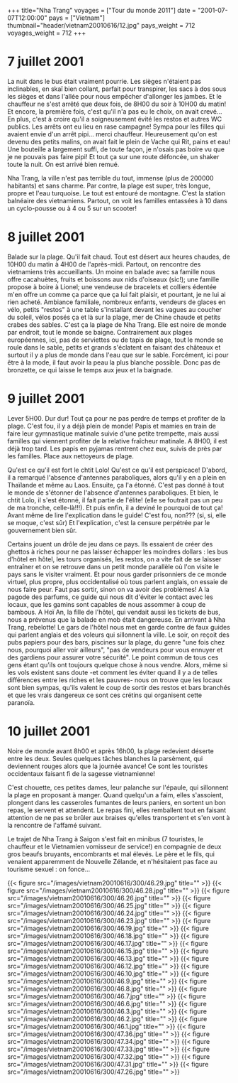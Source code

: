 +++
title="Nha Trang"
voyages = ["Tour du monde 2011"]
date = "2001-07-07T12:00:00"
pays = ["Vietnam"]
thumbnail="header/vietnam20010616/12.jpg"
pays_weight = 712
voyages_weight = 712
+++
# 7 juillet 2001

La nuit dans le bus était vraiment pourrie. Les sièges n'étaient pas inclinables, 
en skaï bien collant, parfait pour transpirer, les sacs à dos sous les sièges 
et dans l'allée pour nous empêcher d'allonger les jambes. Et le chauffeur ne 
s'est arrêté que deux fois, de 8H00 du soir à 10H00 du matin! Et encore, la 
première fois, c'est qu'il n'a pas eu le choix, on avait crevé... En plus, c'est 
à croire qu'il a soigneusement évité les restos et autres WC publics. Les arrêts 
ont eu lieu en rase campagne! Sympa pour les filles qui avaient envie d'un arrêt 
pipi... merci chauffeur. Heureusement qu'on est devenu des petits malins, on 
avait fait le plein de Vache qui Rit, pains et eau! Une bouteille a largement 
suffi, de toute façon, je n'osais pas boire vu que je ne pouvais pas faire pipi! 
Et tout ça sur une route défoncée, un shaker toute la nuit. On est arrivé bien 
remué. 

Nha Trang, la ville n'est pas terrible du tout, immense (plus de 200000 habitants) 
et sans charme. Par contre, la plage est super, très longue, propre et l'eau 
turquoise. Le tout est entouré de montagne. C'est la station balnéaire des vietnamiens. 
Partout, on voit les familles entassées à 10 dans un cyclo-pousse ou à 4 ou 
5 sur un scooter!

# 8 juillet 2001

Balade sur la plage. Qu'il fait chaud. Tout est désert aux heures chaudes, 
de 10H00 du matin à 4H00 de l'après-midi. Partout, on rencontre des vietnamiens 
très accueillants. Un moine en balade avec sa famille nous offre cacahuètes, 
fruits et boissons aux nids d'oiseaux (sic!); une famille propose à boire à 
Lionel; une vendeuse de bracelets et colliers édentée m'en offre un comme ça 
parce que ça lui fait plaisir, et pourtant, je ne lui ai rien acheté. Ambiance 
familiale, nombreux enfants, vendeurs de glaces en vélo, petits "restos" à une 
table s'installant devant les vagues au coucher du soleil, vélos posés ça et 
là sur la plage, mer de Chine chaude et petits crabes des sables. C'est ça la 
plage de Nha Trang. Elle est noire de monde par endroit, tout le monde se baigne. 
Contrairement aux plages européennes, ici, pas de serviettes ou de tapis de 
plage, tout le monde se roule dans le sable, petits et grands s'éclatent en 
faisant des châteaux et surtout il y a plus de monde dans l'eau que sur le sable. 
Forcément, ici pour être à la mode, il faut avoir la peau la plus blanche possible. 
Donc pas de bronzette, ce qui laisse le temps aux jeux et la baignade.

# 9 juillet 2001

Lever 5H00. Dur dur! Tout ça pour ne pas perdre de temps et profiter de la 
plage. C'est fou, il y a déjà plein de monde! Papis et mamies en train de faire 
leur gymnastique matinale suivie d'une petite trempette, mais aussi familles 
qui viennent profiter de la relative fraîcheur matinale. A 8H00, il est déjà 
trop tard. Les papis en pyjamas rentrent chez eux, suivis de près par les familles. 
Place aux nettoyeurs de plage. 

Qu'est ce qu'il est fort le chtit Lolo! Qu'est ce qu'il est perspicace! D'abord, 
il a remarqué l'absence d'antennes paraboliques, alors qu'il y en a plein en 
Thaïlande et même au Laos. Ensuite, ça l'a étonné. C'est pas donné à tout le 
monde de s'étonner de l'absence d'antennes paraboliques. Et bien, le chtit Lolo, 
il s'est étonné, il fait partie de l'élite! (elle se foutrait pas un peu de 
ma tronche, celle-là!!!). Et puis enfin, il a deviné le pourquoi de tout ça! 
Avant même de lire l'explication dans le guide! C'est fou, non??? (si, si, elle 
se moque, c'est sûr) Et l'explication, c'est la censure perpétrée par le gouvernement 
bien sûr.

Certains jouent un drôle de jeu dans ce pays. Ils essaient de créer des ghettos 
à riches pour ne pas laisser échapper les moindres dollars : les bus d'hôtel 
en hôtel, les tours organisés, les restos, on a vite fait de se laisser entraîner 
et on se retrouve dans un petit monde parallèle où l'on visite le pays sans 
le visiter vraiment. Et pour nous garder prisonniers de ce monde virtuel, plus 
propre, plus occidentalisé où tous parlent anglais, on essaie de nous faire 
peur. Faut pas sortir, sinon on va avoir des problèmes! A la pagode des parfums, 
ce guide qui nous dit d'éviter le contact avec les locaux, que les gamins sont 
capables de nous assommer à coup de bambous. A Hoï An, la fille de l'hôtel, 
qui vendait aussi les tickets de bus, nous a prévenus que la balade en mob était 
dangereuse. En arrivant à Nha Trang, rebelotte! Le gars de l'hôtel nous met 
en garde contre de faux guides qui parlent anglais et des voleurs qui sillonnent 
la ville. Le soir, on reçoit des pubs papiers pour des bars, piscines sur la 
plage, du genre "une fois chez nous, pourquoi aller voir ailleurs", "pas de 
vendeurs pour vous ennuyer et des gardiens pour assurer votre sécurité". Le 
point commun de tous ces gens étant qu'ils ont toujours quelque chose à nous 
vendre. Alors, même si les vols existent sans doute -et comment les éviter quand 
il y a de telles différences entre les riches et les pauvres- nous on trouve 
que les locaux sont bien sympas, qu'ils valent le coup de sortir des restos 
et bars branchés et que les vrais dangereux ce sont ces crétins qui organisent 
cette paranoïa.

# 10 juillet 2001

Noire de monde avant 8h00 et après 16h00, la plage redevient déserte entre 
les deux. Seules quelques tâches blanches la parsèment, qui deviennent rouges 
alors que la journée avance! Ce sont les touristes occidentaux faisant fi de 
la sagesse vietnamienne! 

C'est chouette, ces petites dames, leur palanche sur l'épaule, qui sillonnent 
la plage en proposant à manger. Quand quelqu'un a faim, elles s'assoient, plongent 
dans les casseroles fumantes de leurs paniers, en sortent un bon repas, le servent 
et attendent. Le repas fini, elles remballent tout en faisant attention de ne 
pas se brûler aux braises qu'elles transportent et s'en vont à la rencontre 
de l'affamé suivant.

Le trajet de Nha Trang à Saigon s'est fait en minibus (7 touristes, le chauffeur 
et le Vietnamien vomisseur de service!) en compagnie de deux gros beaufs bruyants, 
encombrants et mal élevés. Le père et le fils, qui venaient apparemment de Nouvelle 
Zélande, et n'hésitaient pas face au tourisme sexuel : on fonce...


<div id="TOTO">{{< figure src="/images/vietnam20010616/300/46.29.jpg" title="" >}}
{{< figure src="/images/vietnam20010616/300/46.28.jpg" title="" >}}
{{< figure src="/images/vietnam20010616/300/46.26.jpg" title="" >}}
{{< figure src="/images/vietnam20010616/300/46.25.jpg" title="" >}}
{{< figure src="/images/vietnam20010616/300/46.24.jpg" title="" >}}
{{< figure src="/images/vietnam20010616/300/46.23.jpg" title="" >}}
{{< figure src="/images/vietnam20010616/300/46.19.jpg" title="" >}}
{{< figure src="/images/vietnam20010616/300/46.18.jpg" title="" >}}
{{< figure src="/images/vietnam20010616/300/46.17.jpg" title="" >}}
{{< figure src="/images/vietnam20010616/300/46.15.jpg" title="" >}}
{{< figure src="/images/vietnam20010616/300/46.13.jpg" title="" >}}
{{< figure src="/images/vietnam20010616/300/46.12.jpg" title="" >}}
{{< figure src="/images/vietnam20010616/300/46.10.jpg" title="" >}}
{{< figure src="/images/vietnam20010616/300/46.9.jpg" title="" >}}
{{< figure src="/images/vietnam20010616/300/46.8.jpg" title="" >}}
{{< figure src="/images/vietnam20010616/300/46.7.jpg" title="" >}}
{{< figure src="/images/vietnam20010616/300/46.6.jpg" title="" >}}
{{< figure src="/images/vietnam20010616/300/46.3.jpg" title="" >}}
{{< figure src="/images/vietnam20010616/300/46.2.jpg" title="" >}}
{{< figure src="/images/vietnam20010616/300/46.1.jpg" title="" >}}
{{< figure src="/images/vietnam20010616/300/47.36.jpg" title="" >}}
{{< figure src="/images/vietnam20010616/300/47.34.jpg" title="" >}}
{{< figure src="/images/vietnam20010616/300/47.33.jpg" title="" >}}
{{< figure src="/images/vietnam20010616/300/47.32.jpg" title="" >}}
{{< figure src="/images/vietnam20010616/300/47.31.jpg" title="" >}}
{{< figure src="/images/vietnam20010616/300/47.26.jpg" title="" >}}
</DIV>

